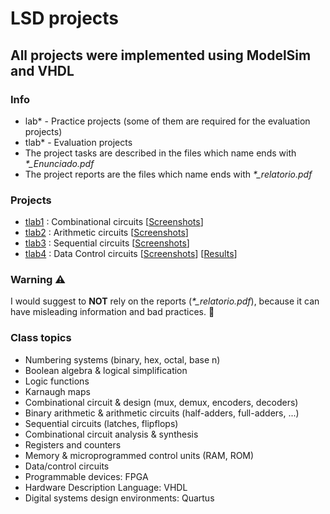 # LSD projects
## All projects were implemented using ModelSim and VHDL

### Info
* lab* - Practice projects (some of them are required for the evaluation projects)
* tlab* - Evaluation projects
* The project tasks are described in the files which name ends with <i>*_Enunciado.pdf</i>
* The project reports are the files which name ends with <i>*_relatorio.pdf</i>

### Projects
* [tlab1](https://github.com/robyzzz/isel-projects/tree/master/LSD/tlab1/) : Combinational circuits [[Screenshots](https://github.com/awyxx/isel-projects/tree/master/LSD/tlab1/screenshots)]
* [tlab2](https://github.com/robyzzz/isel-projects/tree/master/LSD/tlab2/) : Arithmetic circuits [[Screenshots](https://github.com/awyxx/isel-projects/tree/master/LSD/tlab2/screenshots)]
* [tlab3](https://github.com/robyzzz/isel-projects/tree/master/LSD/tlab3/) : Sequential circuits [[Screenshots](https://github.com/awyxx/isel-projects/tree/master/LSD/tlab3/screenshots)]
* [tlab4](https://github.com/robyzzz/isel-projects/tree/master/LSD/tlab4/) : Data Control circuits [[Screenshots](https://github.com/awyxx/isel-projects/tree/master/LSD/tlab4/screenshots)] [[Results](https://github.com/robyzzz/isel-projects/tree/master/LSD/tlab4/result)]

### Warning ⚠️
I would suggest to <b>NOT</b> rely on the reports (<i>*_relatorio.pdf</i>), because it can have misleading information and bad practices. :rofl:

### Class topics
* Numbering systems (binary, hex, octal, base n)
* Boolean algebra & logical simplification
* Logic functions
* Karnaugh maps
* Combinational circuit & design (mux, demux, encoders, decoders)
* Binary arithmetic & arithmetic circuits (half-adders, full-adders, ...)
* Sequential circuits (latches, flipflops)
* Combinational circuit analysis & synthesis
* Registers and counters
* Memory & microprogrammed control units (RAM, ROM)
* Data/control circuits
* Programmable devices: FPGA
* Hardware Description Language: VHDL
* Digital systems design environments: Quartus
